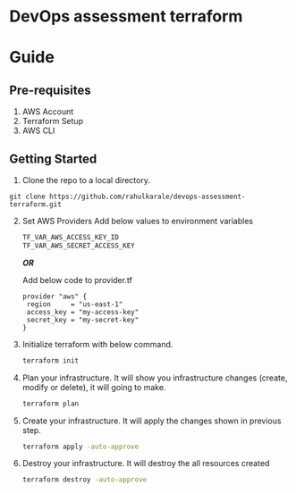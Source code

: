 # DevOps assessment terraform


# Guide

## Pre-requisites
1. AWS Account
2. Terraform Setup
4. AWS CLI

## Getting Started
1. Clone the repo to a local directory.

```
git clone https://github.com/rahulkarale/devops-assessment-terraform.git
```

2. Set AWS Providers
   Add below values to environment variables
    ```sh
    TF_VAR_AWS_ACCESS_KEY_ID
    TF_VAR_AWS_SECRET_ACCESS_KEY
    ```
   ***OR***

   Add below code to provider.tf
   ```
   provider "aws" {
    region     = "us-east-1"
    access_key = "my-access-key"
    secret_key = "my-secret-key"
   }
   ```
3. Initialize terraform with below command.
    ```sh
    terraform init
    ```
   
4. Plan your infrastructure. It will show you infrastructure changes (create, modify or delete), it will going to make.
    ```sh
    terraform plan 
    ```
5. Create your infrastructure. It will apply the changes shown in previous step.
    ```sh
    terraform apply -auto-approve
    ```

6. Destroy your infrastructure. It will destroy the all resources created
    ```sh
    terraform destroy -auto-approve
    ```
